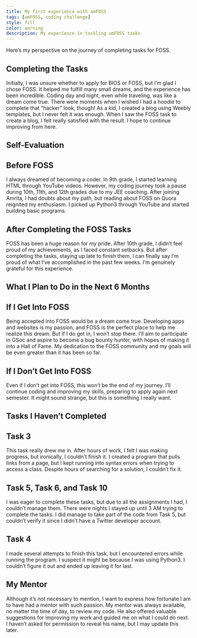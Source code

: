 ```yaml
---
title: My first experience with amFOSS
tags: [amFOSS, coding challenge]
style: fill
color: warning
description: My experience in tackling amFOSS tasks
---
```

Here’s my perspective on the journey of completing tasks for FOSS.

## Completing the Tasks
Initially, I was unsure whether to apply for BIOS or FOSS, but I’m glad I chose FOSS. It helped me fulfill many small dreams, and the experience has been incredible. Coding day and night, even while traveling, was like a dream come true. There were moments when I wished I had a hoodie to complete that “hacker” look, though! As a kid, I created a blog using Weebly templates, but I never felt it was enough. When I saw the FOSS task to create a blog, I felt really satisfied with the result. I hope to continue improving from here.

## Self-Evaluation

## Before FOSS
I always dreamed of becoming a coder. In 9th grade, I started learning HTML through YouTube videos. However, my coding journey took a pause during 10th, 11th, and 12th grades due to my JEE coaching. After joining Amrita, I had doubts about my path, but reading about FOSS on Quora reignited my enthusiasm. I picked up Python3 through YouTube and started building basic programs.

## After Completing the FOSS Tasks
FOSS has been a huge reason for my pride. After 10th grade, I didn’t feel proud of my achievements, as I faced constant setbacks. But after completing the tasks, staying up late to finish them, I can finally say I’m proud of what I’ve accomplished in the past few weeks. I’m genuinely grateful for this experience.

## What I Plan to Do in the Next 6 Months

## If I Get Into FOSS
Being accepted into FOSS would be a dream come true. Developing apps and websites is my passion, and FOSS is the perfect place to help me realize this dream. But if I do get in, I won’t stop there. I’ll aim to participate in GSoc and aspire to become a bug bounty hunter, with hopes of making it into a Hall of Fame. My dedication to the FOSS community and my goals will be even greater than it has been so far.

## If I Don’t Get Into FOSS
Even if I don’t get into FOSS, this won’t be the end of my journey. I’ll continue coding and improving my skills, preparing to apply again next semester. It might sound strange, but this is something I really want.

## Tasks I Haven’t Completed

## Task 3
This task really drew me in. After hours of work, I felt I was making progress, but ironically, I couldn’t finish it. I created a program that pulls links from a page, but I kept running into syntax errors when trying to access a class. Despite hours of searching for a solution, I couldn’t fix it.

## Task 5, Task 6, and Task 10
I was eager to complete these tasks, but due to all the assignments I had, I couldn’t manage them. There were nights I stayed up until 3 AM trying to complete the tasks. I did manage to take part of the code from Task 5, but couldn’t verify it since I didn’t have a Twitter developer account.

## Task 4
I made several attempts to finish this task, but I encountered errors while running the program. I suspect it might be because I was using Python3. I couldn’t figure it out and ended up leaving it for last.

## My Mentor
Although it’s not necessary to mention, I want to express how fortunate I am to have had a mentor with such passion. My mentor was always available, no matter the time of day, to review my code. He also offered valuable suggestions for improving my work and guided me on what I could do next. I haven’t asked for permission to reveal his name, but I may update this later.